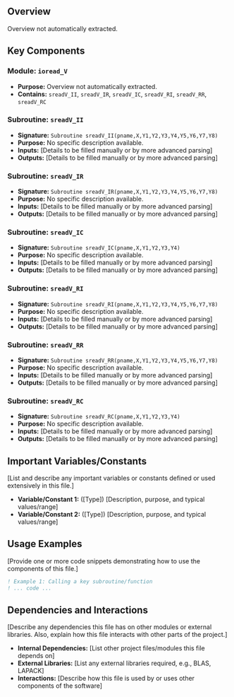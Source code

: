 ## Overview

Overview not automatically extracted.

## Key Components

### Module: `ioread_V`
- **Purpose:** Overview not automatically extracted.
- **Contains:** `sreadV_II`, `sreadV_IR`, `sreadV_IC`, `sreadV_RI`, `sreadV_RR`, `sreadV_RC`

### Subroutine: `sreadV_II`
- **Signature:** `Subroutine sreadV_II(pname,X,Y1,Y2,Y3,Y4,Y5,Y6,Y7,Y8)`
- **Purpose:** No specific description available.
- **Inputs:** [Details to be filled manually or by more advanced parsing]
- **Outputs:** [Details to be filled manually or by more advanced parsing]

### Subroutine: `sreadV_IR`
- **Signature:** `Subroutine sreadV_IR(pname,X,Y1,Y2,Y3,Y4,Y5,Y6,Y7,Y8)`
- **Purpose:** No specific description available.
- **Inputs:** [Details to be filled manually or by more advanced parsing]
- **Outputs:** [Details to be filled manually or by more advanced parsing]

### Subroutine: `sreadV_IC`
- **Signature:** `Subroutine sreadV_IC(pname,X,Y1,Y2,Y3,Y4)`
- **Purpose:** No specific description available.
- **Inputs:** [Details to be filled manually or by more advanced parsing]
- **Outputs:** [Details to be filled manually or by more advanced parsing]

### Subroutine: `sreadV_RI`
- **Signature:** `Subroutine sreadV_RI(pname,X,Y1,Y2,Y3,Y4,Y5,Y6,Y7,Y8)`
- **Purpose:** No specific description available.
- **Inputs:** [Details to be filled manually or by more advanced parsing]
- **Outputs:** [Details to be filled manually or by more advanced parsing]

### Subroutine: `sreadV_RR`
- **Signature:** `Subroutine sreadV_RR(pname,X,Y1,Y2,Y3,Y4,Y5,Y6,Y7,Y8)`
- **Purpose:** No specific description available.
- **Inputs:** [Details to be filled manually or by more advanced parsing]
- **Outputs:** [Details to be filled manually or by more advanced parsing]

### Subroutine: `sreadV_RC`
- **Signature:** `Subroutine sreadV_RC(pname,X,Y1,Y2,Y3,Y4)`
- **Purpose:** No specific description available.
- **Inputs:** [Details to be filled manually or by more advanced parsing]
- **Outputs:** [Details to be filled manually or by more advanced parsing]

## Important Variables/Constants

[List and describe any important variables or constants defined or used extensively in this file.]

- **Variable/Constant 1:** ([Type]) [Description, purpose, and typical values/range]
- **Variable/Constant 2:** ([Type]) [Description, purpose, and typical values/range]

## Usage Examples

[Provide one or more code snippets demonstrating how to use the components of this file.]

```fortran
! Example 1: Calling a key subroutine/function
! ... code ...
```

## Dependencies and Interactions

[Describe any dependencies this file has on other modules or external libraries. Also, explain how this file interacts with other parts of the project.]

- **Internal Dependencies:** [List other project files/modules this file depends on]
- **External Libraries:** [List any external libraries required, e.g., BLAS, LAPACK]
- **Interactions:** [Describe how this file is used by or uses other components of the software]
